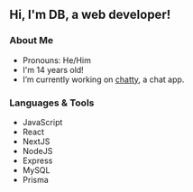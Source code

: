 ## Hi, I'm DB, a web developer!

### About Me
- Pronouns: He/Him
- I'm 14 years old!
- I’m currently working on [chatty](https://github.com/DataBase137/chatty), a chat app.

### Languages & Tools
- JavaScript
- React
- NextJS
- NodeJS
- Express
- MySQL
- Prisma
